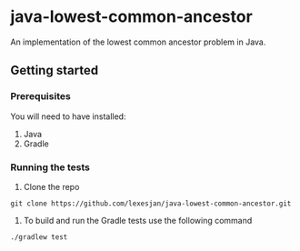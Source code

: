 # java-lowest-common-ancestor

An implementation of the lowest common ancestor problem in Java.

## Getting started
### Prerequisites
You will need to have installed:
1. Java
1. Gradle

### Running the tests
1. Clone the repo
```
git clone https://github.com/lexesjan/java-lowest-common-ancestor.git
```
1. To build and run the Gradle tests use the following command
```
./gradlew test
```
